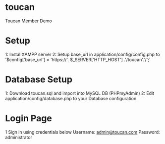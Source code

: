 # toucan
Toucan Member Demo


# Setup
1: Instal XAMPP server
2: Setup base_url in application/config/config.php to '$config['base_url'] = 'https://'. $_SERVER['HTTP_HOST'] .'/toucan'.'/';'

# Database Setup
1: Download toucan.sql and import into MySQL DB (PHPmyAdmin)
2: Edit application/config/database.php to your Database configuration

# Login Page
1 Sign in using credentials below
Username: admin@toucan.com
Password: administrator
